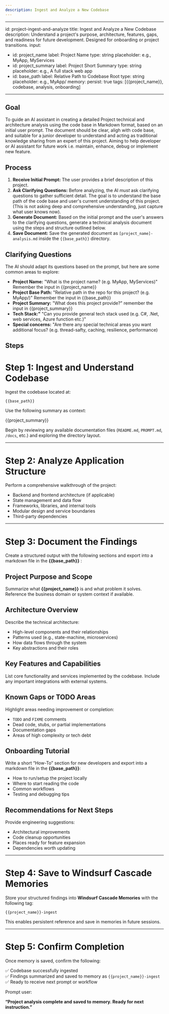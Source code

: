 ```yaml
---
description: Ingest and Analyze a New Codebase
---
```


---
id: project-ingest-and-analyze
title: Ingest and Analyze a New Codebase
description: Understand a project's purpose, architecture, features, gaps, and readiness for future development. Designed for onboarding or project transitions.
input:
  - id: project_name
    label: Project Name
    type: string
    placeholder: e.g., MyApp, MyServices
  - id: project_summary
    label: Project Short Summary
    type: string
    placeholder: e.g., A full stack web app
  - id: base_path
    label: Relative Path to Codebase Root
    type: string
    placeholder: e.g., MyApp/
memory:
  persist: true
  tags: [{{project_name}}, codebase, analysis, onboarding]
---

## Goal

To guide an AI assistant in creating a detailed Project technical and architecture analysis using the code base in Markdown format, based on an initial user prompt. The document should be clear, aligh with code base, and suitable for a junior developer to understand and acting as traditional knowledge sharing from an expert of this project. Aiming to help developer or AI assistant for future work i.e. maintain, enhance, debug or implement new feature.

## Process

1.  **Receive Initial Prompt:** The user provides a brief description of this project.
2.  **Ask Clarifying Questions:** Before analyzing, the AI *must* ask clarifying questions to gather sufficient detail. The goal is to understand the base path of the code base and user's current understanding of this project. (This is not asking deep and comprehensive understanding, just capture what user knows now).
3.  **Generate Document:** Based on the initial prompt and the user's answers to the clarifying questions, generate a technical analysis document using the steps and structure outlined below.
4.  **Save Document:** Save the generated document as `[project_name]-analysis.md` inside the `{{base_path}}` directory.

## Clarifying Questions

The AI should adapt its questions based on the prompt, but here are some common areas to explore:

*   **Project Name:** "What is the project name? (e.g. MyApp, MyServices)" Remember the input in {{project_name}}
*   **Project Base Path:** "Relative path in the repo for this project? (e.g. MyApp/)" Remember the input in {{base_path}}
*   **Project Summary:** "What does this project provide?" remember the input in {{project_summary}}
*   **Tech Stack:"** "Can you provide general tech stack used (e.g. C#, .Net, web services, Azure function etc.)"
*   **Special concerns:** "Are there any special technical areas you want additional focus? (e.g. thread-safty, caching, resilience, performance)

## Steps
# Step 1: Ingest and Understand Codebase

Ingest the codebase located at:

```
{{base_path}}
```

Use the following summary as context:

{{project_summary}}

Begin by reviewing any available documentation files (`README.md`, `PROMPT.md`, `/docs`, etc.) and exploring the directory layout.

---

# Step 2: Analyze Application Structure

Perform a comprehensive walkthrough of the project:

- Backend and frontend architecture (if applicable)
- State management and data flow
- Frameworks, libraries, and internal tools
- Modular design and service boundaries
- Third-party dependencies

---

# Step 3: Document the Findings

Create a structured output with the following sections and export into a markdown file in the **{{base_path}}** :

## Project Purpose and Scope

Summarize what **{{project_name}}** is and what problem it solves. Reference the business domain or system context if available.

## Architecture Overview

Describe the technical architecture:

- High-level components and their relationships
- Patterns used (e.g., state-machine, microservices)
- How data flows through the system
- Key abstractions and their roles

## Key Features and Capabilities

List core functionality and services implemented by the codebase. Include any important integrations with external systems.

## Known Gaps or TODO Areas

Highlight areas needing improvement or completion:

- `TODO` and `FIXME` comments
- Dead code, stubs, or partial implementations
- Documentation gaps
- Areas of high complexity or tech debt

## Onboarding Tutorial

Write a short “How-To” section for new developers and export into a markdown file in the **{{base_path}}**:

- How to run/setup the project locally
- Where to start reading the code
- Common workflows
- Testing and debugging tips

## Recommendations for Next Steps

Provide engineering suggestions:

- Architectural improvements
- Code cleanup opportunities
- Places ready for feature expansion
- Dependencies worth updating

---

# Step 4: Save to Windsurf Cascade Memories

Store your structured findings into **Windsurf Cascade Memories** with the following tag:

```
{{project_name}}-ingest
```

This enables persistent reference and save in memories in future sessions.

---

# Step 5: Confirm Completion

Once memory is saved, confirm the following:

✅ Codebase successfully ingested  
✅ Findings summarized and saved to memory as `{{project_name}}-ingest`  
✅ Ready to receive next prompt or workflow

Prompt user:

**“Project analysis complete and saved to memory. Ready for next instruction.”**